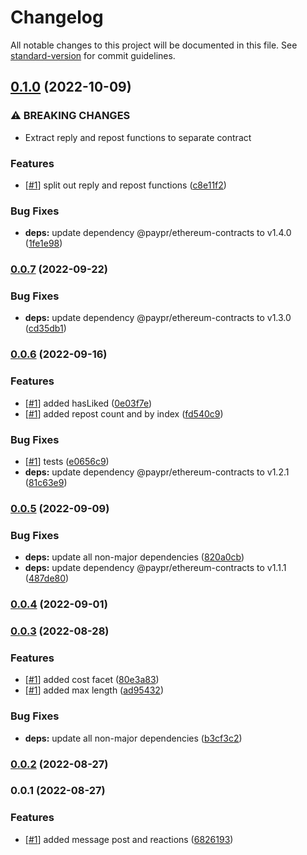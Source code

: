 # Changelog

All notable changes to this project will be documented in this file. See [standard-version](https://github.com/conventional-changelog/standard-version) for commit guidelines.

## [0.1.0](https://github.com/paypr/message-contracts/compare/v0.0.7...v0.1.0) (2022-10-09)

### ⚠ BREAKING CHANGES

- Extract reply and repost functions to separate contract

### Features

- [[#1](https://github.com/paypr/message-contracts/issues/1)] split out reply and repost functions ([c8e11f2](https://github.com/paypr/message-contracts/commit/c8e11f29f1803962528d4ae90742f13963b981da))

### Bug Fixes

- **deps:** update dependency @paypr/ethereum-contracts to v1.4.0 ([1fe1e98](https://github.com/paypr/message-contracts/commit/1fe1e980a84a26ad9ac6d07c2a1bbd02d5736b09))

### [0.0.7](https://github.com/paypr/message-contracts/compare/v0.0.6...v0.0.7) (2022-09-22)

### Bug Fixes

- **deps:** update dependency @paypr/ethereum-contracts to v1.3.0 ([cd35db1](https://github.com/paypr/message-contracts/commit/cd35db1cb4dd27ba0e359da98c048f3d105edb7f))

### [0.0.6](https://github.com/paypr/message-contracts/compare/v0.0.5...v0.0.6) (2022-09-16)

### Features

- [[#1](https://github.com/paypr/message-contracts/issues/1)] added hasLiked ([0e03f7e](https://github.com/paypr/message-contracts/commit/0e03f7e000bef5e9689b262148bf35c99896e85a))
- [[#1](https://github.com/paypr/message-contracts/issues/1)] added repost count and by index ([fd540c9](https://github.com/paypr/message-contracts/commit/fd540c9f80579eeff68ac9c4ade56463b094a488))

### Bug Fixes

- [[#1](https://github.com/paypr/message-contracts/issues/1)] tests ([e0656c9](https://github.com/paypr/message-contracts/commit/e0656c9fa2bc185fa6d49fa01a900a724f63462c))
- **deps:** update dependency @paypr/ethereum-contracts to v1.2.1 ([81c63e9](https://github.com/paypr/message-contracts/commit/81c63e901a877362a972b93900a1b3cffd9796de))

### [0.0.5](https://github.com/paypr/message-contracts/compare/v0.0.4...v0.0.5) (2022-09-09)

### Bug Fixes

- **deps:** update all non-major dependencies ([820a0cb](https://github.com/paypr/message-contracts/commit/820a0cb711cfdfd7400013b8015b185dc4c4f698))
- **deps:** update dependency @paypr/ethereum-contracts to v1.1.1 ([487de80](https://github.com/paypr/message-contracts/commit/487de805d022e2976b368f878e7108f1f61c011f))

### [0.0.4](https://github.com/paypr/message-contracts/compare/v0.0.3...v0.0.4) (2022-09-01)

### [0.0.3](https://github.com/paypr/message-contracts/compare/v0.0.2...v0.0.3) (2022-08-28)

### Features

- [[#1](https://github.com/paypr/message-contracts/issues/1)] added cost facet ([80e3a83](https://github.com/paypr/message-contracts/commit/80e3a8324e631b8bb261e38056e21a9d11a030d0))
- [[#1](https://github.com/paypr/message-contracts/issues/1)] added max length ([ad95432](https://github.com/paypr/message-contracts/commit/ad95432d4ca81693da452c72b22b1a5eeef17fe9))

### Bug Fixes

- **deps:** update all non-major dependencies ([b3cf3c2](https://github.com/paypr/message-contracts/commit/b3cf3c2974b75ad5b55882d79b5314774add3ff3))

### [0.0.2](https://github.com/paypr/message-contracts/compare/v0.0.1...v0.0.2) (2022-08-27)

### 0.0.1 (2022-08-27)

### Features

- [[#1](https://github.com/paypr/message-contracts/issues/1)] added message post and reactions ([6826193](https://github.com/paypr/message-contracts/commit/682619385854d897b225e00b25ef4d15ef637bba))
